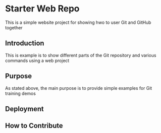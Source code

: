 # Starter Web Repo
This is a simple website project for showing hwo to user Git and GitHub together
## Introduction
This is example is to show different parts of the Git repository and various commands using a web project
## Purpose
As stated above, the main purpose is to provide simple examples for Git training demos
## Deployment
## How to Contribute